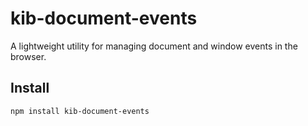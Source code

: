 # kib-document-events

A lightweight utility for managing document and window events in the browser.

## Install
```bash
npm install kib-document-events


